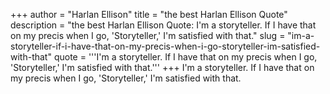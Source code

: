 +++
author = "Harlan Ellison"
title = "the best Harlan Ellison Quote"
description = "the best Harlan Ellison Quote: I'm a storyteller. If I have that on my precis when I go, 'Storyteller,' I'm satisfied with that."
slug = "im-a-storyteller-if-i-have-that-on-my-precis-when-i-go-storyteller-im-satisfied-with-that"
quote = '''I'm a storyteller. If I have that on my precis when I go, 'Storyteller,' I'm satisfied with that.'''
+++
I'm a storyteller. If I have that on my precis when I go, 'Storyteller,' I'm satisfied with that.
